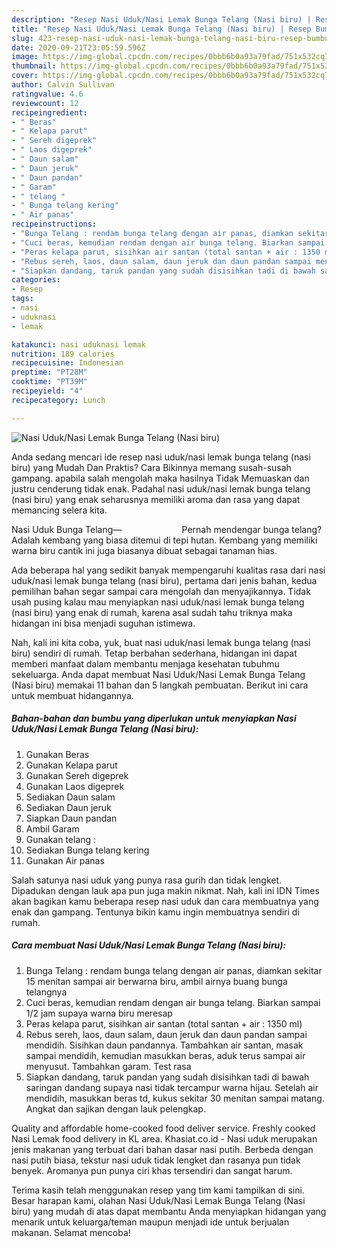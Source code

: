 ```yaml
---
description: "Resep Nasi Uduk/Nasi Lemak Bunga Telang (Nasi biru) | Resep Bumbu Nasi Uduk/Nasi Lemak Bunga Telang (Nasi biru) Yang Mudah Dan Praktis"
title: "Resep Nasi Uduk/Nasi Lemak Bunga Telang (Nasi biru) | Resep Bumbu Nasi Uduk/Nasi Lemak Bunga Telang (Nasi biru) Yang Mudah Dan Praktis"
slug: 423-resep-nasi-uduk-nasi-lemak-bunga-telang-nasi-biru-resep-bumbu-nasi-uduk-nasi-lemak-bunga-telang-nasi-biru-yang-mudah-dan-praktis
date: 2020-09-21T23:05:59.596Z
image: https://img-global.cpcdn.com/recipes/0bbb6b0a93a79fad/751x532cq70/nasi-uduknasi-lemak-bunga-telang-nasi-biru-foto-resep-utama.jpg
thumbnail: https://img-global.cpcdn.com/recipes/0bbb6b0a93a79fad/751x532cq70/nasi-uduknasi-lemak-bunga-telang-nasi-biru-foto-resep-utama.jpg
cover: https://img-global.cpcdn.com/recipes/0bbb6b0a93a79fad/751x532cq70/nasi-uduknasi-lemak-bunga-telang-nasi-biru-foto-resep-utama.jpg
author: Calvin Sullivan
ratingvalue: 4.6
reviewcount: 12
recipeingredient:
- " Beras"
- " Kelapa parut"
- " Sereh digeprek"
- " Laos digeprek"
- " Daun salam"
- " Daun jeruk"
- " Daun pandan"
- " Garam"
- " telang "
- " Bunga telang kering"
- " Air panas"
recipeinstructions:
- "Bunga Telang : rendam bunga telang dengan air panas, diamkan sekitar 15 menitan sampai air berwarna biru, ambil airnya buang bunga telangnya"
- "Cuci beras, kemudian rendam dengan air bunga telang. Biarkan sampai 1/2 jam supaya warna biru meresap"
- "Peras kelapa parut, sisihkan air santan (total santan + air : 1350 ml)"
- "Rebus sereh, laos, daun salam, daun jeruk dan daun pandan sampai mendidih. Sisihkan daun pandannya. Tambahkan air santan, masak sampai mendidih, kemudian masukkan beras, aduk terus sampai air menyusut. Tambahkan garam. Test rasa"
- "Siapkan dandang, taruk pandan yang sudah disisihkan tadi di bawah saringan dandang supaya nasi tidak tercampur warna hijau. Setelah air mendidih, masukkan beras td, kukus sekitar 30 menitan sampai matang. Angkat dan sajikan dengan lauk pelengkap."
categories:
- Resep
tags:
- nasi
- uduknasi
- lemak

katakunci: nasi uduknasi lemak 
nutrition: 189 calories
recipecuisine: Indonesian
preptime: "PT28M"
cooktime: "PT39M"
recipeyield: "4"
recipecategory: Lunch

---
```



![Nasi Uduk/Nasi Lemak Bunga Telang (Nasi biru)](https://img-global.cpcdn.com/recipes/0bbb6b0a93a79fad/751x532cq70/nasi-uduknasi-lemak-bunga-telang-nasi-biru-foto-resep-utama.jpg)

Anda sedang mencari ide resep nasi uduk/nasi lemak bunga telang (nasi biru) yang Mudah Dan Praktis? Cara Bikinnya memang susah-susah gampang. apabila salah mengolah maka hasilnya Tidak Memuaskan dan justru cenderung tidak enak. Padahal nasi uduk/nasi lemak bunga telang (nasi biru) yang enak seharusnya memiliki aroma dan rasa yang dapat memancing selera kita.

Nasi Uduk Bunga Telang—⠀⠀⠀⠀⠀⠀⠀⠀⠀ Pernah mendengar bunga telang? Adalah kembang yang biasa ditemui di tepi hutan. Kembang yang memiliki warna biru cantik ini juga biasanya dibuat sebagai tanaman hias.

Ada beberapa hal yang sedikit banyak mempengaruhi kualitas rasa dari nasi uduk/nasi lemak bunga telang (nasi biru), pertama dari jenis bahan, kedua pemilihan bahan segar sampai cara mengolah dan menyajikannya. Tidak usah pusing kalau mau menyiapkan nasi uduk/nasi lemak bunga telang (nasi biru) yang enak di rumah, karena asal sudah tahu triknya maka hidangan ini bisa menjadi suguhan istimewa.


Nah, kali ini kita coba, yuk, buat nasi uduk/nasi lemak bunga telang (nasi biru) sendiri di rumah. Tetap berbahan sederhana, hidangan ini dapat memberi manfaat dalam membantu menjaga kesehatan tubuhmu sekeluarga. Anda dapat membuat Nasi Uduk/Nasi Lemak Bunga Telang (Nasi biru) memakai 11 bahan dan 5 langkah pembuatan. Berikut ini cara untuk membuat hidangannya.

<!--inarticleads1-->

##### Bahan-bahan dan bumbu yang diperlukan untuk menyiapkan Nasi Uduk/Nasi Lemak Bunga Telang (Nasi biru):

1. Gunakan  Beras
1. Gunakan  Kelapa parut
1. Gunakan  Sereh digeprek
1. Gunakan  Laos digeprek
1. Sediakan  Daun salam
1. Sediakan  Daun jeruk
1. Siapkan  Daun pandan
1. Ambil  Garam
1. Gunakan  telang :
1. Sediakan  Bunga telang kering
1. Gunakan  Air panas


Salah satunya nasi uduk yang punya rasa gurih dan tidak lengket. Dipadukan dengan lauk apa pun juga makin nikmat. Nah, kali ini IDN Times akan bagikan kamu beberapa resep nasi uduk dan cara membuatnya yang enak dan gampang. Tentunya bikin kamu ingin membuatnya sendiri di rumah. 

<!--inarticleads2-->

##### Cara membuat Nasi Uduk/Nasi Lemak Bunga Telang (Nasi biru):

1. Bunga Telang : rendam bunga telang dengan air panas, diamkan sekitar 15 menitan sampai air berwarna biru, ambil airnya buang bunga telangnya
1. Cuci beras, kemudian rendam dengan air bunga telang. Biarkan sampai 1/2 jam supaya warna biru meresap
1. Peras kelapa parut, sisihkan air santan (total santan + air : 1350 ml)
1. Rebus sereh, laos, daun salam, daun jeruk dan daun pandan sampai mendidih. Sisihkan daun pandannya. Tambahkan air santan, masak sampai mendidih, kemudian masukkan beras, aduk terus sampai air menyusut. Tambahkan garam. Test rasa
1. Siapkan dandang, taruk pandan yang sudah disisihkan tadi di bawah saringan dandang supaya nasi tidak tercampur warna hijau. Setelah air mendidih, masukkan beras td, kukus sekitar 30 menitan sampai matang. Angkat dan sajikan dengan lauk pelengkap.


Quality and affordable home-cooked food deliver service. Freshly cooked Nasi Lemak food delivery in KL area. Khasiat.co.id - Nasi uduk merupakan jenis makanan yang terbuat dari bahan dasar nasi putih. Berbeda dengan nasi putih biasa, tekstur nasi uduk tidak lengket dan rasanya pun tidak benyek. Aromanya pun punya ciri khas tersendiri dan sangat harum. 

Terima kasih telah menggunakan resep yang tim kami tampilkan di sini. Besar harapan kami, olahan Nasi Uduk/Nasi Lemak Bunga Telang (Nasi biru) yang mudah di atas dapat membantu Anda menyiapkan hidangan yang menarik untuk keluarga/teman maupun menjadi ide untuk berjualan makanan. Selamat mencoba!
